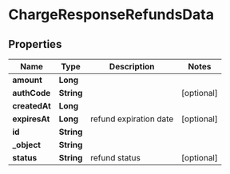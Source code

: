 

# ChargeResponseRefundsData


## Properties

| Name | Type | Description | Notes |
|------------ | ------------- | ------------- | -------------|
|**amount** | **Long** |  |  |
|**authCode** | **String** |  |  [optional] |
|**createdAt** | **Long** |  |  |
|**expiresAt** | **Long** | refund expiration date |  [optional] |
|**id** | **String** |  |  |
|**_object** | **String** |  |  |
|**status** | **String** | refund status |  [optional] |




